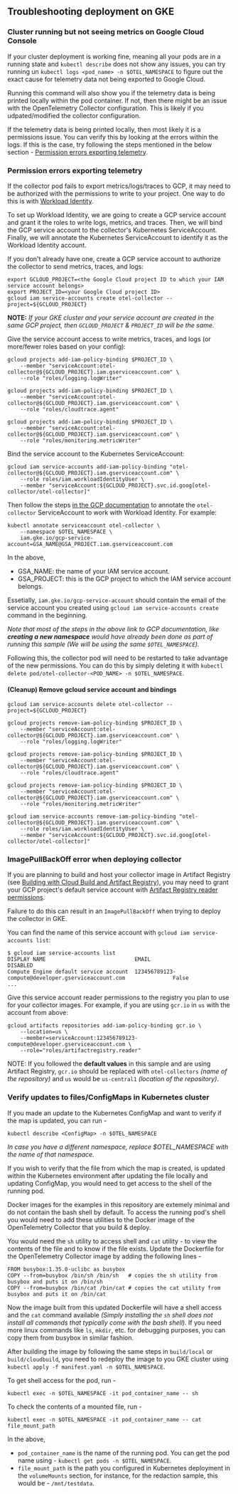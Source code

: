 ## Troubleshooting deployment on GKE

### Cluster running but not seeing metrics on Google Cloud Console

If your cluster deployment is working fine, meaning all your pods are in a running state and `kubectl describe` does not show any issues, you can try running un `kubectl logs <pod_name> -n $OTEL_NAMESPACE` to figure out the exact cause for telemetry data not being exported to Google Cloud. 

Running this command will also show you if the telemetry data is being printed locally within the pod container. If not, then there might be an issue with the OpenTelemetry Collector configuration. This is likely if you udpated/modified the collector configuration. 

If the telemetry data is being printed locally, then most likely it is a permissions issue. You can verify this by looking at the errors within the logs. If this is the case, try following the steps mentioned in the below section - [Permission errors exporting telemetry](#permission-errors-exporting-telemetry).

### Permission errors exporting telemetry

If the collector pod fails to export metrics/logs/traces to GCP, it may need to be authorized
with the permissions to write to your project. One way to do this is with
[Workload Identity](https://cloud.google.com/kubernetes-engine/docs/how-to/workload-identity).

To set up Workload Identity, we are going to create a GCP service account and grant it
the roles to write logs, metrics, and traces. Then, we will bind the GCP service account
to the collector's Kubernetes ServiceAccount. Finally, we will annotate the Kubernetes ServiceAccount
to identify it as the Workload Identity account.

If you don't already have one, create a GCP service account to authorize the collector to send metrics, traces, and logs:

```
export GCLOUD_PROJECT=<the Google Cloud project ID to which your IAM service account belongs>
export PROJECT_ID=<your Google Cloud project ID>
gcloud iam service-accounts create otel-collector --project=${GCLOUD_PROJECT}
```

**NOTE:** *If your GKE cluster and your service account are created in the same GCP project, then `GCLOUD_PROJECT` & `PROJECT_ID` will be the same.*

Give the service account access to write metrics, traces, and logs (or more/fewer roles based on your config):

```
gcloud projects add-iam-policy-binding $PROJECT_ID \
    --member "serviceAccount:otel-collector@${GCLOUD_PROJECT}.iam.gserviceaccount.com" \
    --role "roles/logging.logWriter"

gcloud projects add-iam-policy-binding $PROJECT_ID \
    --member "serviceAccount:otel-collector@${GCLOUD_PROJECT}.iam.gserviceaccount.com" \
    --role "roles/cloudtrace.agent"
    
gcloud projects add-iam-policy-binding $PROJECT_ID \
    --member "serviceAccount:otel-collector@${GCLOUD_PROJECT}.iam.gserviceaccount.com" \
    --role "roles/monitoring.metricWriter"
```

Bind the service account to the Kubernetes ServiceAccount:

```
gcloud iam service-accounts add-iam-policy-binding "otel-collector@${GCLOUD_PROJECT}.iam.gserviceaccount.com" \
    --role roles/iam.workloadIdentityUser \
    --member "serviceAccount:${GCLOUD_PROJECT}.svc.id.goog[otel-collector/otel-collector]"
```

Then follow the steps [in the GCP documentation](https://cloud.google.com/kubernetes-engine/docs/how-to/workload-identity#authenticating_to) to
annotate the `otel-collector` ServiceAccount to work with Workload Identity. For example:

```
kubectl annotate serviceaccount otel-collector \
    --namespace $OTEL_NAMESPACE \
    iam.gke.io/gcp-service-account=GSA_NAME@GSA_PROJECT.iam.gserviceaccount.com
```

In the above,
- GSA_NAME: the name of your IAM service account.
- GSA_PROJECT: this is the GCP project to which the IAM service account belongs.

Essetially, `iam.gke.io/gcp-service-account` should contain the email of the service account you created using `gcloud iam service-accounts create` command in the beginning.

*Note that most of the steps in the above link to GCP documentation, like **creating a new namespace** would have already been done as part of running this sample (We will be using the same `$OTEL_NAMESPACE`).*

Following this, the collector pod will need to be restarted to take advantage of the new permissions.
You can do this by simply deleting it with `kubectl delete pod/otel-collector-<POD_NAME> -n $OTEL_NAMESPACE`.

#### (Cleanup) Remove gcloud service account and bindings
```
gcloud iam service-accounts delete otel-collector --project=${GCLOUD_PROJECT}

gcloud projects remove-iam-policy-binding $PROJECT_ID \
    --member "serviceAccount:otel-collector@${GCLOUD_PROJECT}.iam.gserviceaccount.com" \
    --role "roles/logging.logWriter"

gcloud projects remove-iam-policy-binding $PROJECT_ID \
    --member "serviceAccount:otel-collector@${GCLOUD_PROJECT}.iam.gserviceaccount.com" \
    --role "roles/cloudtrace.agent"

gcloud projects remove-iam-policy-binding $PROJECT_ID \
    --member "serviceAccount:otel-collector@${GCLOUD_PROJECT}.iam.gserviceaccount.com" \
    --role "roles/monitoring.metricWriter"

gcloud iam service-accounts remove-iam-policy-binding "otel-collector@${GCLOUD_PROJECT}.iam.gserviceaccount.com" \
    --role roles/iam.workloadIdentityUser \
    --member "serviceAccount:${GCLOUD_PROJECT}.svc.id.goog[otel-collector/otel-collector]"
```

### ImagePullBackOff error when deploying collector

If you are planning to build and host your collector image in Artifact Registry
(see [Building with Cloud Build and Artifact Registry](../../build/cloudbuild/README.md#building-with-cloud-build-and-artifact-registry)),
you may need to grant your GCP project's default service account with
[Artifact Registry reader permissions](https://cloud.google.com/kubernetes-engine/docs/troubleshooting#permission_denied_error).

Failure to do this can result in an `ImagePullBackOff` when trying to deploy the collector in GKE.

You can find the name of this service account with `gcloud iam service-accounts list`:

```
$ gcloud iam service-accounts list
DISPLAY NAME                            EMAIL                                                            DISABLED
Compute Engine default service account  123456789123-compute@developer.gserviceaccount.com               False
...
```

Give this service account reader permissions to the registry you plan to use for your collector images.
For example, if you are using `gcr.io` in `us` with the account from above:

```
gcloud artifacts repositories add-iam-policy-binding gcr.io \
    --location=us \
    --member=serviceAccount:123456789123-compute@developer.gserviceaccount.com \
    --role="roles/artifactregistry.reader"
```
NOTE: If you followed the **default values** in this sample and are using Artifact Registry, `gcr.io` should be replaced with `otel-collectors` *(name of the repository)* and `us` would be `us-central1` *(location of the repository)*.

### Verify updates to files/ConfigMaps in Kubernetes cluster 

If you made an update to the Kubernetes ConfigMap and want to verify if the map is updated, you can run - 

```
kubectl describe <ConfigMap> -n $OTEL_NAMESPACE
```
*In case you have a different namespace, replace $OTEL_NAMESPACE with the name of that namespace.*

If you wish to verify that the file from which the map is created, is updated within the Kubernetes environment after updating the file locally and updating ConfigMap, you would need to get access to the shell of the running pod. 

Docker images for the examples in this repository are extemely minimal and do not contain the bash shell by default. To access the running pod's shell you would need to add these utilities to the Docker image of the OpenTelemetry Collector that you build & deploy. 

You would need the `sh` utility to access shell and `cat` utility - to view the contents of the file and to know if the file exists. 
Update the Dockerfile for the OpenTelemetry Collector image by adding the following lines - 

```
FROM busybox:1.35.0-uclibc as busybox
COPY --from=busybox /bin/sh /bin/sh   # copies the sh utility from busybox and puts it on /bin/sh
COPY --from=busybox /bin/cat /bin/cat # copies the cat utility from busybox and puts it on /bin/cat
``` 

Now the image built from this updated Dockerfile will have a shell access and the `cat` command available *(Simply installing the `sh` shell does not install all commands that typically come with the bash shell).* 
If you need more linux commands like `ls`, `mkdir`, etc. for debugging purposes, you can copy them from busybox in similar fashion. 

After building the image by following the same steps in `build/local` or `build/cloudbuild`, you need to redeploy the image to you GKE cluster using `kubectl apply -f manifest.yaml -n $OTEL_NAMESPACE`. 

To get shell access for the pod, run - 
```
kubectl exec -n $OTEL_NAMESPACE -it pod_container_name -- sh
```

To check the contents of a mounted file, run - 
```
kubectl exec -n $OTEL_NAMESPACE -it pod_container_name -- cat file_mount_path
```
In the above, 
 - `pod_container_name` is the name of the running pod. You can get the pod name using - `kubectl get pods -n $OTEL_NAMESPACE`.
 - `file_mount_path` is the path you configured in Kubernetes deployment in the `volumeMounts` section, for instance, for the redaction sample, this would be - `/mnt/testdata`. 
